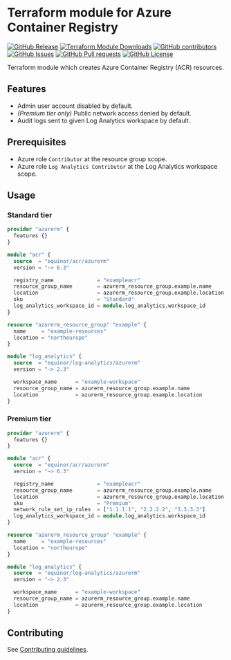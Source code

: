 # Terraform module for Azure Container Registry

[![GitHub Release](https://img.shields.io/github/v/release/equinor/terraform-azurerm-acr)](https://github.com/equinor/terraform-azurerm-acr/releases/latest)
[![Terraform Module Downloads](https://img.shields.io/terraform/module/dt/equinor/acr/azurerm)](https://registry.terraform.io/modules/equinor/acr/azurerm/latest)
[![GitHub contributors](https://img.shields.io/github/contributors/equinor/terraform-azurerm-acr)](https://github.com/equinor/terraform-azurerm-acr/graphs/contributors)
[![GitHub Issues](https://img.shields.io/github/issues/equinor/terraform-azurerm-acr)](https://github.com/equinor/terraform-azurerm-acr/issues)
[![GitHub Pull requests](https://img.shields.io/github/issues-pr/equinor/terraform-azurerm-acr)](https://github.com/equinor/terraform-azurerm-acr/pulls)
[![GitHub License](https://img.shields.io/github/license/equinor/terraform-azurerm-acr)](https://github.com/equinor/terraform-azurerm-acr/blob/main/LICENSE)

Terraform module which creates Azure Container Registry (ACR) resources.

## Features

- Admin user account disabled by default.
- *(Premium tier only)* Public network access denied by default.
- Audit logs sent to given Log Analytics workspace by default.

## Prerequisites

- Azure role `Contributor` at the resource group scope.
- Azure role `Log Analytics Contributor` at the Log Analytics workspace scope.

## Usage

### Standard tier

```terraform
provider "azurerm" {
  features {}
}

module "acr" {
  source  = "equinor/acr/azurerm"
  version = "~> 6.3"

  registry_name              = "exampleacr"
  resource_group_name        = azurerm_resource_group.example.name
  location                   = azurerm_resource_group.example.location
  sku                        = "Standard"
  log_analytics_workspace_id = module.log_analytics.workspace_id
}

resource "azurerm_resource_group" "example" {
  name     = "example-resources"
  location = "northeurope"
}

module "log_analytics" {
  source  = "equinor/log-analytics/azurerm"
  version = "~> 2.3"

  workspace_name      = "example-workspace"
  resource_group_name = azurerm_resource_group.example.name
  location            = azurerm_resource_group.example.location
}
```

### Premium tier

```terraform
provider "azurerm" {
  features {}
}

module "acr" {
  source  = "equinor/acr/azurerm"
  version = "~> 6.3"

  registry_name              = "exampleacr"
  resource_group_name        = azurerm_resource_group.example.name
  location                   = azurerm_resource_group.example.location
  sku                        = "Premium"
  network_rule_set_ip_rules  = ["1.1.1.1", "2.2.2.2", "3.3.3.3"]
  log_analytics_workspace_id = module.log_analytics.workspace_id
}

resource "azurerm_resource_group" "example" {
  name     = "example-resources"
  location = "northeurope"
}

module "log_analytics" {
  source  = "equinor/log-analytics/azurerm"
  version = "~> 2.3"

  workspace_name      = "example-workspace"
  resource_group_name = azurerm_resource_group.example.name
  location            = azurerm_resource_group.example.location
}
```

## Contributing

See [Contributing guidelines](https://github.com/equinor/terraform-baseline/blob/main/CONTRIBUTING.md).
